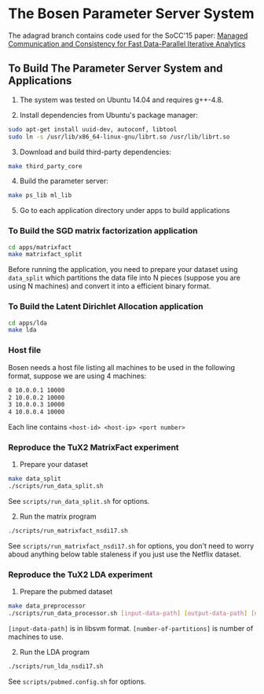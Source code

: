 # The Bosen Parameter Server System

The adagrad branch contains code used for the SoCC'15 paper: [Managed Communication and Consistency for Fast Data-Parallel Iterative Analytics](http://www.cs.cmu.edu/~jinlianw/papers/socc15_wei.pdf)

## To Build The Parameter Server System and Applications

1. The system was tested on Ubuntu 14.04 and requires g++-4.8.

2. Install dependencies from Ubuntu's package manager: 

```bash
sudo apt-get install uuid-dev, autoconf, libtool
sudo ln -s /usr/lib/x86_64-linux-gnu/librt.so /usr/lib/librt.so
```

3. Download and build third-party dependencies:
```bash
make third_party_core
```

4. Build the parameter server:
```bash
make ps_lib ml_lib
```

5. Go to each application directory under apps to build applications

### To Build the SGD matrix factorization application
```bash
cd apps/matrixfact
make matrixfact_split
```
Before running the application, you need to prepare your dataset using `data_split` which partitions the data file into N pieces (suppose you are using N machines) and convert it into a efficient binary format.

### To Build the Latent Dirichlet Allocation application
```bash
cd apps/lda
make lda
```
### Host file
Bosen needs a host file listing all machines to be used in the following format, suppose we are using 4 machines:

```bash
0 10.0.0.1 10000
2 10.0.0.2 10000
3 10.0.0.3 10000
4 10.0.0.4 10000
```
Each line contains `<host-id> <host-ip> <port number>`

### Reproduce the TuX2 MatrixFact experiment
1. Prepare your dataset
```bash
make data_split
./scripts/run_data_split.sh
```
See `scripts/run_data_split.sh` for options. 

2. Run the matrix program 
```bash
./scripts/run_matrixfact_nsdi17.sh
```

See `scripts/run_matrixfact_nsdi17.sh` for options, you don't need to worry aboud anything below table staleness if you just use the Netflix dataset.

### Reproduce the TuX2 LDA experiment
1. Prepare the pubmed dataset
```bash
make data_preprocessor
./scripts/run_data_processor.sh [input-data-path] [output-data-path] [number-of-partitions]
```
`[input-data-path]` is in libsvm format.
`[number-of-partitions]` is number of machines to use.

2. Run the LDA program
```bash
./scripts/run_lda_nsdi17.sh
```
See `scripts/pubmed.config.sh` for options.
